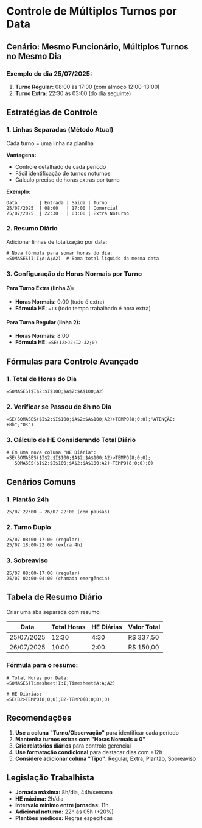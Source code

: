 # Controle de Múltiplos Turnos por Data

## Cenário: Mesmo Funcionário, Múltiplos Turnos no Mesmo Dia

### Exemplo do dia 25/07/2025:
1. **Turno Regular:** 08:00 às 17:00 (com almoço 12:00-13:00)
2. **Turno Extra:** 22:30 às 03:00 (do dia seguinte)

## Estratégias de Controle

### 1. **Linhas Separadas (Método Atual)**
Cada turno = uma linha na planilha

**Vantagens:**
- Controle detalhado de cada período
- Fácil identificação de turnos noturnos
- Cálculo preciso de horas extras por turno

**Exemplo:**
```
Data        | Entrada | Saída | Turno
25/07/2025  | 08:00   | 17:00 | Comercial
25/07/2025  | 22:30   | 03:00 | Extra Noturno
```

### 2. **Resumo Diário**
Adicionar linhas de totalização por data:

```excel
# Nova fórmula para somar horas do dia:
=SOMASES(I:I;A:A;A2)  # Soma total líquido da mesma data
```

### 3. **Configuração de Horas Normais por Turno**

#### Para Turno Extra (linha 3):
- **Horas Normais:** 0:00 (tudo é extra)
- **Fórmula HE:** `=I3` (todo tempo trabalhado é hora extra)

#### Para Turno Regular (linha 2):
- **Horas Normais:** 8:00
- **Fórmula HE:** `=SE(I2>J2;I2-J2;0)`

## Fórmulas para Controle Avançado

### 1. **Total de Horas do Dia**
```excel
=SOMASES($I$2:$I$100;$A$2:$A$100;A2)
```

### 2. **Verificar se Passou de 8h no Dia**
```excel
=SE(SOMASES($I$2:$I$100;$A$2:$A$100;A2)>TEMPO(8;0;0);"ATENÇÃO: +8h";"OK")
```

### 3. **Cálculo de HE Considerando Total Diário**
```excel
# Em uma nova coluna "HE Diária":
=SE(SOMASES($I$2:$I$100;$A$2:$A$100;A2)>TEMPO(8;0;0);
   SOMASES($I$2:$I$100;$A$2:$A$100;A2)-TEMPO(8;0;0);0)
```

## Cenários Comuns

### 1. **Plantão 24h**
```
25/07 22:00 → 26/07 22:00 (com pausas)
```

### 2. **Turno Duplo**
```
25/07 08:00-17:00 (regular)
25/07 18:00-22:00 (extra 4h)
```

### 3. **Sobreaviso**
```
25/07 08:00-17:00 (regular)
25/07 02:00-04:00 (chamada emergência)
```

## Tabela de Resumo Diário

Criar uma aba separada com resumo:

| Data       | Total Horas | HE Diárias | Valor Total |
|------------|-------------|------------|-------------|
| 25/07/2025 | 12:30       | 4:30       | R$ 337,50   |
| 26/07/2025 | 10:00       | 2:00       | R$ 150,00   |

### Fórmula para o resumo:
```excel
# Total Horas por Data:
=SOMASES(Timesheet!I:I;Timesheet!A:A;A2)

# HE Diárias:
=SE(B2>TEMPO(8;0;0);B2-TEMPO(8;0;0);0)
```

## Recomendações

1. **Use a coluna "Turno/Observação"** para identificar cada período
2. **Mantenha turnos extras com "Horas Normais = 0"**
3. **Crie relatórios diários** para controle gerencial
4. **Use formatação condicional** para destacar dias com +12h
5. **Considere adicionar coluna "Tipo"**: Regular, Extra, Plantão, Sobreaviso

## Legislação Trabalhista

- **Jornada máxima:** 8h/dia, 44h/semana
- **HE máxima:** 2h/dia
- **Intervalo mínimo entre jornadas:** 11h
- **Adicional noturno:** 22h às 05h (+20%)
- **Plantões médicos:** Regras específicas
